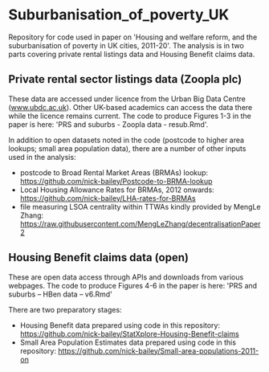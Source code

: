 # Suburbanisation_of_poverty_UK
Repository for code used in paper on 'Housing and welfare reform, and the suburbanisation of poverty in UK cities, 2011-20'. The analysis is in two parts covering private rental listings data and Housing Benefit claims data. 

## Private rental sector listings data (Zoopla plc)
These data are accessed under licence from the Urban Big Data Centre (www.ubdc.ac.uk). Other UK-based academics can access the data there while the licence remains current. The code to produce Figures 1-3 in the paper is here: 'PRS and suburbs - Zoopla data - resub.Rmd'.

In addition to open datasets noted in the code (postcode to higher area lookups; small area population data), there are a number of other inputs used in the analysis: 
* postcode to Broad Rental Market Areas (BRMAs) lookup: https://github.com/nick-bailey/Postcode-to-BRMA-lookup
* Local Housing Allowance Rates for BRMAs, 2012 onwards: https://github.com/nick-bailey/LHA-rates-for-BRMAs
* file measuring LSOA centrality within TTWAs kindly provided by MengLe Zhang: https://raw.githubusercontent.com/MengLeZhang/decentralisationPaper2

## Housing Benefit claims data (open)
These are open data access through APIs and downloads from various webpages. The code to produce Figures 4-6 in the paper is here: 'PRS and suburbs – HBen data – v6.Rmd'

There are two preparatory stages: 
* Housing Benefit data prepared using code in this repository: https://github.com/nick-bailey/StatXplore-Housing-Benefit-claims
* Small Area Population Estimates data prepared using code in this repository: https://github.com/nick-bailey/Small-area-populations-2011-on
